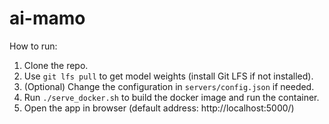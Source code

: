 # ai-mamo

How to run:

1. Clone the repo.
2. Use `git lfs pull` to get model weights (install Git LFS if not installed).
3. (Optional) Change the configuration in `servers/config.json` if needed.
4. Run `./serve_docker.sh` to build the docker image and run the container.
5. Open the app in browser (default address: http://localhost:5000/)
   
